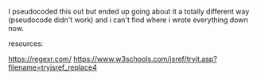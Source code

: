 I pseudocoded this out but ended up going about it a totally different way (pseudocode didn't work) and i can't find where i wrote everything down now.

resources:

https://regexr.com/
https://www.w3schools.com/jsref/tryit.asp?filename=tryjsref_replace4
